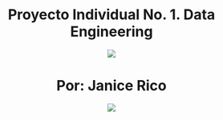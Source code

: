 ## <h1 align=center> Proyecto Individual No. 1. Data Engineering

<p align="center">
<img src=https://github.com/janicerico/PI01_Data-Engineering/blob/main/Images/LOGO-HENRY.png>
</p>

# <h1 align=center> Por: Janice Rico

<p align="center">
<img src=https://github.com/janicerico/PI01_Data-Engineering/blob/main/Images/big%20data.jpg>
</p>

 
